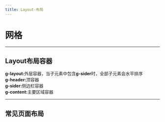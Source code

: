 ```yaml
---
title: Layout-布局
---
```

网格
====

----
Layout布局容器
----
<strong>g-layout:</strong>外层容器，当子元素中包含<strong>g-sider</strong>时，全部子元素会水平排序<br/>
<strong>g-header:</strong>顶容器<br/>
<strong>g-sider:</strong>侧边栏容器<br/>
<strong>g-content:</strong>主要区域容器<br/>


----
常见页面布局
----
<ClientOnly>
  <layout-demo></layout-demo>
</ClientOnly>
<ClientOnly>
  <layout-complex></layout-complex>
</ClientOnly>
<ClientOnly>
  <layout-outside></layout-outside>
</ClientOnly>

